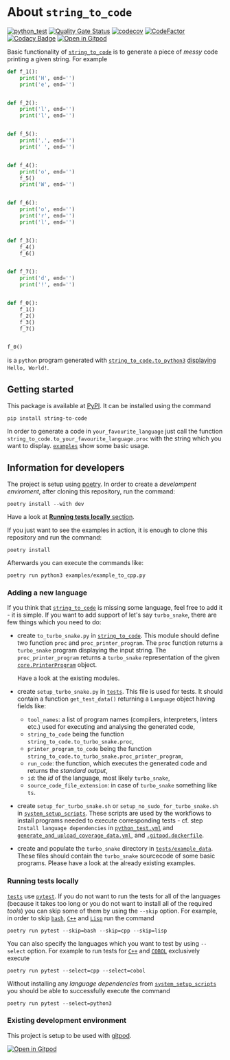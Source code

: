 # About `string_to_code`

[![python_test](https://github.com/vil02/string_to_code_proj/actions/workflows/python_test.yml/badge.svg)](https://github.com/vil02/string_to_code_proj/actions/workflows/python_test.yml)
[![Quality Gate Status](https://sonarcloud.io/api/project_badges/measure?project=vil02_string_to_code_proj&metric=alert_status)](https://sonarcloud.io/summary/new_code?id=vil02_string_to_code_proj)
[![codecov](https://codecov.io/gh/vil02/string_to_code_proj/branch/master/graph/badge.svg?token=EZN5LIK387)](https://codecov.io/gh/vil02/string_to_code_proj)
[![CodeFactor](https://www.codefactor.io/repository/github/vil02/string_to_code_proj/badge)](https://www.codefactor.io/repository/github/vil02/string_to_code_proj)
[![Codacy Badge](https://app.codacy.com/project/badge/Grade/db4940f574964617abc44d57ee4e7c9b)](https://app.codacy.com/gh/vil02/string_to_code_proj/dashboard?utm_source=gh&utm_medium=referral&utm_content=&utm_campaign=Badge_grade)
[![Open in Gitpod](https://img.shields.io/badge/Gitpod-Ready--to--Code-blue?logo=gitpod)](https://gitpod.io/#https://github.com/vil02/string_to_code_proj)

Basic functionality of [`string_to_code`](./string_to_code) is to generate
a piece of _messy_ code printing a given string.
For example

```python
def f_1():
    print('H', end='')
    print('e', end='')


def f_2():
    print('l', end='')
    print('l', end='')


def f_5():
    print(',', end='')
    print(' ', end='')


def f_4():
    print('o', end='')
    f_5()
    print('W', end='')


def f_6():
    print('o', end='')
    print('r', end='')
    print('l', end='')


def f_3():
    f_4()
    f_6()


def f_7():
    print('d', end='')
    print('!', end='')


def f_0():
    f_1()
    f_2()
    f_3()
    f_7()


f_0()
```

is a `python` program generated with
[`string_to_code.to_python3`](./string_to_code/to_python3.py)
[displaying](https://www.online-python.com/jgzNiCAvxR) `Hello, World!`.

## Getting started

This package is available at [PyPI](https://pypi.org/project/string-to-code/).
It can be installed using the command

```shell
pip install string-to-code
```

In order to generate a code in `your_favourite_language` just call the function
`string_to_code.to_your_favourite_language.proc`
with the string which you want to display.
[`examples`](./examples) show some basic usage.

## Information for developers

The project is setup using [poetry](https://python-poetry.org/).
In order to create a _develompent enviroment_,
after cloning this repository, run the command:

```shell
poetry install --with dev
```

Have a look at [**Running tests locally** section](#running-tests-locally).

If you just want to see the examples in action,
it is enough to clone this repository and run the command:

```shell
poetry install
```

Afterwards you can execute the commands like:

```shell
poetry run python3 examples/example_to_cpp.py
```

### Adding a new language

If you think that [`string_to_code`](./string_to_code) is missing some
language, feel free to add it - it is simple.
If you want to add support of let's say `turbo_snake`,
there are few things which you need to do:

- create `to_turbo_snake.py` in [`string_to_code`](./string_to_code).
  This module should define two function `proc` and `proc_printer_program`.
  The `proc` function returns a `turbo_snake` program displaying the input string.
  The `proc_printer_program` returns a `turbo_snake` representation of the given
  [`core.PrinterProgram`](string_to_code/core.py) object.

  Have a look at the existing modules.

- create `setup_turbo_snake.py` in [`tests`](./tests).
  This file is used for tests.
  It should contain a function `get_test_data()` returning a
  `Language` object having fields like:
  - `tool_names`: a list of program names (compilers, interpreters, linters etc.)
    used for executing and analysing the generated code,
  - `string_to_code` being the function `string_to_code.to_turbo_snake.proc`,
  - `printer_program_to_code` being the function `string_to_code.to_turbo_snake.proc_printer_program`,
  - `run_code`: the function, which executes the generated code and returns the _standard output_,
  - `id`: the _id_ of the language, most likely `turbo_snake`,
  - `source_code_file_extension`: in case of `turbo_snake` something like `ts`.

- create `setup_for_turbo_snake.sh` or `setup_no_sudo_for_turbo_snake.sh`
  in [`system_setup_scripts`](./system_setup_scripts).
  These scripts are used by the workflows to install programs needed to execute
  corresponding tests - cf. step `Install language dependencies`
  in [`python_test.yml`](./.github/workflows/python_test.yml) and
  [`generate_and_upload_coverage_data.yml`](./.github/workflows/generate_and_upload_coverage_data.yml),
  and [`.gitpod.dockerfile`](.gitpod.dockerfile).

- create and populate the `turbo_snake` directory in [`tests/example_data`](tests/example_data).
  These files should contain the `turbo_snake` sourcecode of some basic programs.
  Please have a look at the already existing examples.

### Running tests locally

[`tests`](tests/) use [`pytest`](https://docs.pytest.org/).
If you do not want to run the tests for all of the languages
(because it takes too long
or you do not want to install all of the required _tools_)
you can skip some of them by using the `--skip` option.
For example, in order to skip
[`bash`](./string_to_code/to_bash.py), [`C++`](./string_to_code/to_cpp.py) and
[`Lisp`](./string_to_code/to_lisp.py) run the command

```shell
poetry run pytest --skip=bash --skip=cpp --skip=lisp
```

You can also specify the languages which you want to test by using
`--select` option.
For example to run tests for [`C++`](./string_to_code/to_cpp.py) and
[`COBOL`](./string_to_code/to_cobol.py) exclusively execute

```shell
poetry run pytest --select=cpp --select=cobol
```

Without installing any _language dependencies_ from
[`system_setup_scripts`](system_setup_scripts/) you should be able
to successfully execute the command

```shell
poetry run pytest --select=python3
```

### Existing development environment

This project is setup to be used with [gitpod](https://www.gitpod.io/).

[![Open in Gitpod](https://gitpod.io/button/open-in-gitpod.svg)](https://gitpod.io/#https://github.com/vil02/string_to_code_proj)
